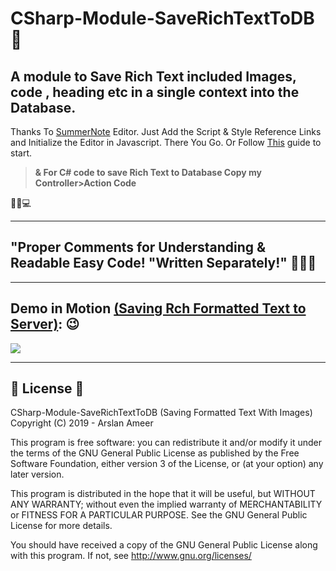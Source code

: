 # CSharp-Module-SaveRichTextToDB 👏

## A module to Save Rich Text included Images, code , heading etc in a single context into the Database.

Thanks To [SummerNote](https://summernote.org/) Editor. Just Add the Script & Style Reference Links and Initialize the Editor in Javascript. There You Go.
Or Follow [This](https://summernote.org/getting-started/) guide to start.

> **& For C# code to save Rich Text to Database Copy my Controller>Action Code**

📑💫💻

---

## "Proper Comments for Understanding & Readable Easy Code! "Written Separately!" 🤟🤟🤟

---

## Demo in Motion <u>**(Saving Rch Formatted Text to Server)**</u>: 😉

![](richTextDemo.gif)

---

## 📄 License 🔐

CSharp-Module-SaveRichTextToDB (Saving Formatted Text With Images)
Copyright (C) 2019 - Arslan Ameer

This program is free software: you can redistribute it and/or modify
it under the terms of the GNU General Public License as published by
the Free Software Foundation, either version 3 of the License, or
(at your option) any later version.

This program is distributed in the hope that it will be useful,
but WITHOUT ANY WARRANTY; without even the implied warranty of
MERCHANTABILITY or FITNESS FOR A PARTICULAR PURPOSE. See the
GNU General Public License for more details.

You should have received a copy of the GNU General Public License
along with this program. If not, see <http://www.gnu.org/licenses/>
